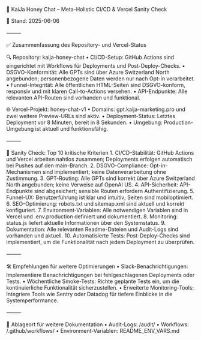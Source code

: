 🦄 KaiJa Honey Chat – Meta-Holistic CI/CD & Vercel Sanity Check

📅 Stand: 2025-06-06

⸻

✅ Zusammenfassung des Repository- und Vercel-Status

🔍 Repository: kaija-honey-chat
	•	CI/CD-Setup: GitHub Actions sind eingerichtet mit Workflows für Deployments und Post-Deploy-Checks.
	•	DSGVO-Konformität: Alle GPTs sind über Azure Switzerland North angebunden; personenbezogene Daten werden nur nach Opt-in verarbeitet.
	•	Funnel-Integrität: Alle öffentlichen HTML-Seiten sind DSGVO-konform, responsiv und mit klaren Call-to-Actions versehen.
	•	API-Endpunkte: Alle relevanten API-Routen sind vorhanden und funktional.

🌐 Vercel-Projekt: honey-chat-v1
	•	Domains: gpt.kaija-marketing.pro und zwei weitere Preview-URLs sind aktiv.
	•	Deployment-Status: Letztes Deployment vor 8 Minuten, bereit in 8 Sekunden.
	•	Umgebung: Production-Umgebung ist aktuell und funktionsfähig.

⸻

🧪 Sanity Check: Top 10 kritische Kriterien
	1.	CI/CD-Stabilität: GitHub Actions und Vercel arbeiten nahtlos zusammen; Deployments erfolgen automatisch bei Pushes auf den main-Branch.
	2.	DSGVO-Compliance: Opt-in-Mechanismen sind implementiert; keine Datenverarbeitung ohne Zustimmung.
	3.	GPT-Routing: Alle GPTs sind korrekt über Azure Switzerland North angebunden; keine Verweise auf OpenAI US.
	4.	API-Sicherheit: API-Endpunkte sind abgesichert; sensible Routen erfordern Authentifizierung.
	5.	Funnel-UX: Benutzerführung ist klar und intuitiv; Seiten sind mobiloptimiert.
	6.	SEO-Optimierung: robots.txt und sitemap.xml sind aktuell und korrekt konfiguriert.
	7.	Environment-Variablen: Alle notwendigen Variablen sind in Vercel und .env.production definiert und dokumentiert.
	8.	Monitoring: status.js liefert aktuelle Informationen über den Systemstatus.
	9.	Dokumentation: Alle relevanten Readme-Dateien und Audit-Logs sind vorhanden und aktuell.
	10.	Automatisierte Tests: Post-Deploy-Checks sind implementiert, um die Funktionalität nach jedem Deployment zu überprüfen.

⸻

🛠 Empfehlungen für weitere Optimierungen
	•	Slack-Benachrichtigungen: Implementiere Benachrichtigungen bei fehlgeschlagenen Deployments oder Tests.
	•	Wöchentliche Smoke-Tests: Richte geplante Tests ein, um die kontinuierliche Funktionalität sicherzustellen.
	•	Erweiterte Monitoring-Tools: Integriere Tools wie Sentry oder Datadog für tiefere Einblicke in die Systemperformance.

⸻

📁 Ablageort für weitere Dokumentation
	•	Audit-Logs: /audit/
	•	Workflows: /.github/workflows/
	•	Environment-Variablen: README_ENV_VARS.md
